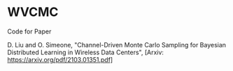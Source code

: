 # WVCMC
 Code for Paper 
 
 D. Liu and O. Simeone, "Channel-Driven Monte Carlo Sampling for Bayesian Distributed Learning in Wireless Data Centers", [Arxiv: https://arxiv.org/pdf/2103.01351.pdf] 
